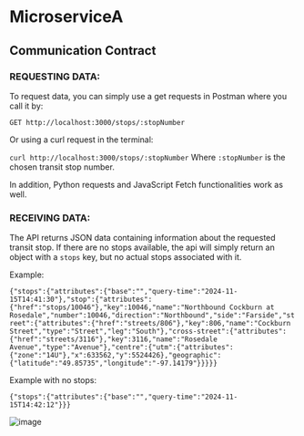﻿# MicroserviceA

## Communication Contract
### REQUESTING DATA:
To request data, you can simply use a get requests in Postman where you call it by: 

`GET http://localhost:3000/stops/:stopNumber `

Or using a curl request in the terminal:

`curl http://localhost:3000/stops/:stopNumber`
Where `:stopNumber` is the chosen transit stop number.

In addition, Python requests and JavaScript Fetch functionalities work as well.


### RECEIVING DATA:
The API returns JSON data containing information about the requested transit stop. If there are no stops available, the api will simply return an object with a `stops` key, but no actual stops associated with it. 

Example:

`{"stops":{"attributes":{"base":"","query-time":"2024-11-15T14:41:30"},"stop":{"attributes":{"href":"stops/10046"},"key":10046,"name":"Northbound Cockburn at Rosedale","number":10046,"direction":"Northbound","side":"Farside","street":{"attributes":{"href":"streets/806"},"key":806,"name":"Cockburn Street","type":"Street","leg":"South"},"cross-street":{"attributes":{"href":"streets/3116"},"key":3116,"name":"Rosedale Avenue","type":"Avenue"},"centre":{"utm":{"attributes":{"zone":"14U"},"x":633562,"y":5524426},"geographic":{"latitude":"49.85735","longitude":"-97.14179"}}}}}`

Example with no stops:

`{"stops":{"attributes":{"base":"","query-time":"2024-11-15T14:42:12"}}}`

![image](https://github.com/user-attachments/assets/ca03686d-aa52-41d2-897d-c65bb5eb2eeb)

